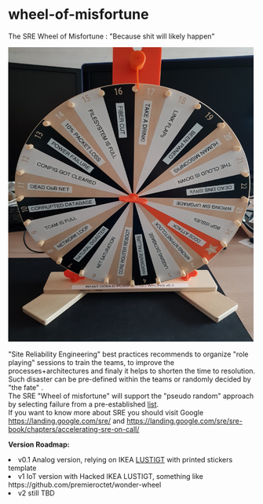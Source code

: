 # wheel-of-misfortune
The SRE Wheel of Misfortune : "Because shit will likely happen"

 <img src="v0-1.jpg" alt="Wheel of Misfortune" width="500" height="600"> 

"Site Reliability Engineering" best practices recommends to organize "role playing" sessions to train the teams, to improve the processes+architectures and finaly it helps to shorten the time to resolution.<BR>
Such disaster can be pre-defined within the teams or randomly decided by "the fate" .<BR>
The SRE "Wheel of misfortune" will support the "pseudo random" approach by selecting failure from a pre-established <a href="https://github.com/mik0git/wheel-of-misfortune/blob/master/what-could-possibly-go-wrong">list</a>. <BR>
If you want to know more about SRE you should visit Google https://landing.google.com/sre/ and https://landing.google.com/sre/sre-book/chapters/accelerating-sre-on-call/<BR>

<B>Version Roadmap:</B><BR>
<li>v0.1 Analog version, relying on IKEA <a href="https://github.com/mik0git/sre-wheel-of-infortune/blob/master/lustigt-wheel-of-fortune-game__0898668_PE782581_S5.JPG">LUSTIGT</a> with printed stickers template<BR>
<li>v1 IoT version with Hacked IKEA LUSTIGT, something like https://github.com/premieroctet/wonder-wheel <BR>
<li>v2 still TBD <BR>

